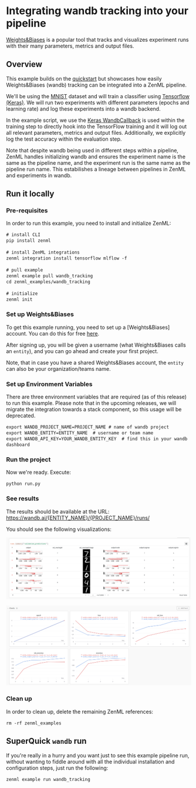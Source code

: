 # Integrating wandb tracking into your pipeline

[Weights&Biases](https://www.mlflow.org/docs/latest/tracking.html) is a popular
tool that tracks and visualizes experiment runs with their many parameters,
metrics and output files.

## Overview

This example builds on the [quickstart](../quickstart) but showcases how easily
Weights&Biases (wandb) tracking can be integrated into a ZenML pipeline.

We'll be using the
[MNIST](http://yann.lecun.com/exdb/mnist/) dataset and
will train a classifier using [Tensorflow (Keras)](https://www.tensorflow.org/).
We will run two experiments with different parameters (epochs and learning rate)
and log these experiments into a wandb backend. 

In the example script, we use the [Keras WandbCallback](https://docs.wandb.ai/ref/python/integrations/keras/wandbcallback) is
used within the training step to directly hook into the TensorFlow training and
it will log out all relevant parameters, metrics and output files. Additionally,
we explicitly log the test accuracy within the evaluation step.

Note that despite wandb being used in different steps within a pipeline, ZenML handles initializing wandb 
and ensures the experiment name is the same as the pipeline name, and the experiment run is the same name 
as the pipeline run name. This estabilishes a lineage between pipelines in ZenML and experiments in wandb.

## Run it locally

### Pre-requisites
In order to run this example, you need to install and initialize ZenML:

```shell
# install CLI
pip install zenml

# install ZenML integrations
zenml integration install tensorflow mlflow -f

# pull example
zenml example pull wandb_tracking
cd zenml_examples/wandb_tracking

# initialize
zenml init
```

### Set up Weights&Biases
To get this example running, you need to set up a [Weights&Biases] account. You can do this for free [here](https://wandb.ai/login?signup=true).

After signing up, you will be given a username (what Weights&Biases calls an `entity`), and you can go ahead and create your first project.

Note, that in case you have a shared Weights&Biases account, the `entity` can also be your organization/teams name.


### Set up Environment Variables
There are three environment variables that are required (as of this release) to run this example.
Please note that in the upcoming releases, we will migrate the integration towards a stack component, so 
this usage will be deprecated. 

```shell
export WANDB_PROJECT_NAME=PROJECT_NAME # name of wandb project
export WANDB_ENTITY=ENTITY_NAME  # username or team name
export WANDB_API_KEY=YOUR_WANDB_ENTITY_KEY  # find this in your wandb dashboard
```

### Run the project
Now we're ready. Execute:

```shell
python run.py
```

### See results
The results should be available at the URL: https://wandb.ai/{ENTITY_NAME}/{PROJECT_NAME}/runs/

You should see the following visualizations:

![Table Results](assets/wandb_table_results.png)

![Chart Results](assets/wandb_charts_results.png)


### Clean up
In order to clean up, delete the remaining ZenML references:

```shell
rm -rf zenml_examples
```

## SuperQuick `wandb` run

If you're really in a hurry and you want just to see this example pipeline run,
without wanting to fiddle around with all the individual installation and
configuration steps, just run the following:

```shell
zenml example run wandb_tracking
```
